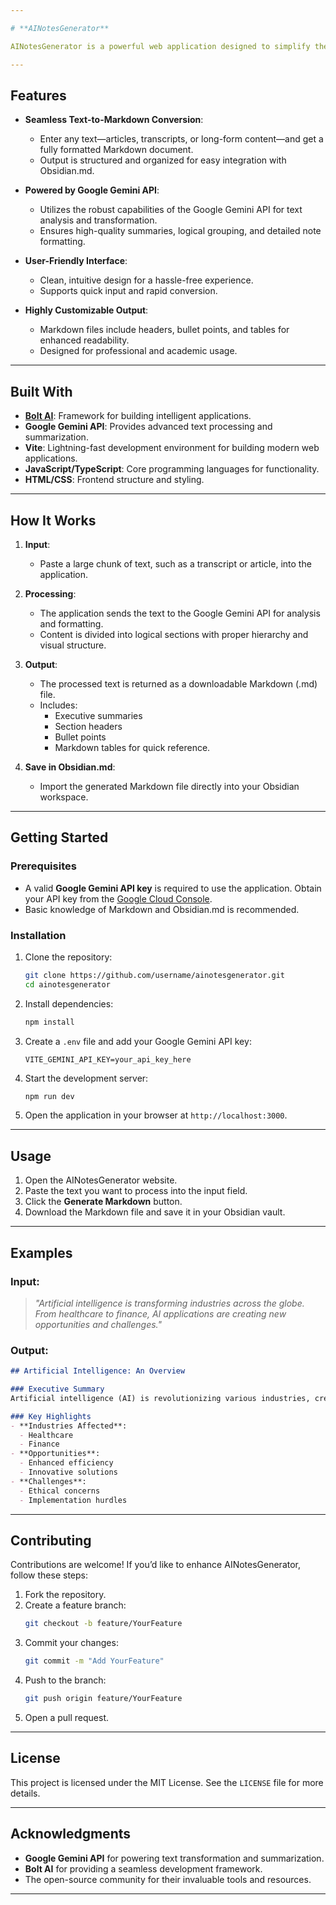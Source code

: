 ```yaml
---

# **AINotesGenerator**

AINotesGenerator is a powerful web application designed to simplify the process of converting extensive articles, transcripts, or any large chunks of text into well-structured, easy-to-read Markdown notes. Tailored for use with [Obsidian.md](https://obsidian.md/), this tool is ideal for professionals, students, and researchers looking to streamline their note-taking process.

---
```


## **Features**
- **Seamless Text-to-Markdown Conversion**:
   - Enter any text—articles, transcripts, or long-form content—and get a fully formatted Markdown document.
   - Output is structured and organized for easy integration with Obsidian.md.

- **Powered by Google Gemini API**:
   - Utilizes the robust capabilities of the Google Gemini API for text analysis and transformation.
   - Ensures high-quality summaries, logical grouping, and detailed note formatting.

- **User-Friendly Interface**:
   - Clean, intuitive design for a hassle-free experience.
   - Supports quick input and rapid conversion.

- **Highly Customizable Output**:
   - Markdown files include headers, bullet points, and tables for enhanced readability.
   - Designed for professional and academic usage.

---

## **Built With**
- **[Bolt AI](https://bolt-ai.com/)**: Framework for building intelligent applications.
- **Google Gemini API**: Provides advanced text processing and summarization.
- **Vite**: Lightning-fast development environment for building modern web applications.
- **JavaScript/TypeScript**: Core programming languages for functionality.
- **HTML/CSS**: Frontend structure and styling.

---

## **How It Works**
1. **Input**:
   - Paste a large chunk of text, such as a transcript or article, into the application.
   
2. **Processing**:
   - The application sends the text to the Google Gemini API for analysis and formatting.
   - Content is divided into logical sections with proper hierarchy and visual structure.

3. **Output**:
   - The processed text is returned as a downloadable Markdown (.md) file.
   - Includes:
     - Executive summaries
     - Section headers
     - Bullet points
     - Markdown tables for quick reference.

4. **Save in Obsidian.md**:
   - Import the generated Markdown file directly into your Obsidian workspace.

---

## **Getting Started**

### Prerequisites
- A valid **Google Gemini API key** is required to use the application. Obtain your API key from the [Google Cloud Console](https://console.cloud.google.com/).
- Basic knowledge of Markdown and Obsidian.md is recommended.

### Installation
1. Clone the repository:
   ```bash
   git clone https://github.com/username/ainotesgenerator.git
   cd ainotesgenerator
   ```

2. Install dependencies:
   ```bash
   npm install
   ```

3. Create a `.env` file and add your Google Gemini API key:
   ```env
   VITE_GEMINI_API_KEY=your_api_key_here
   ```

4. Start the development server:
   ```bash
   npm run dev
   ```

5. Open the application in your browser at `http://localhost:3000`.

---

## **Usage**
1. Open the AINotesGenerator website.
2. Paste the text you want to process into the input field.
3. Click the **Generate Markdown** button.
4. Download the Markdown file and save it in your Obsidian vault.

---

## **Examples**
### Input:
> *"Artificial intelligence is transforming industries across the globe. From healthcare to finance, AI applications are creating new opportunities and challenges."*

### Output:
```markdown
## Artificial Intelligence: An Overview

### Executive Summary
Artificial intelligence (AI) is revolutionizing various industries, creating both opportunities and challenges. Its impact spans sectors such as healthcare and finance.

### Key Highlights
- **Industries Affected**:
  - Healthcare
  - Finance
- **Opportunities**:
  - Enhanced efficiency
  - Innovative solutions
- **Challenges**:
  - Ethical concerns
  - Implementation hurdles
```

---

## **Contributing**
Contributions are welcome! If you’d like to enhance AINotesGenerator, follow these steps:
1. Fork the repository.
2. Create a feature branch:
   ```bash
   git checkout -b feature/YourFeature
   ```
3. Commit your changes:
   ```bash
   git commit -m "Add YourFeature"
   ```
4. Push to the branch:
   ```bash
   git push origin feature/YourFeature
   ```
5. Open a pull request.

---

## **License**
This project is licensed under the MIT License. See the `LICENSE` file for more details.

---

## **Acknowledgments**
- **Google Gemini API** for powering text transformation and summarization.
- **Bolt AI** for providing a seamless development framework.
- The open-source community for their invaluable tools and resources.

---
